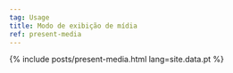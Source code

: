 ```yaml
---
tag: Usage
title: Modo de exibição de mídia
ref: present-media
---
```


{% include posts/present-media.html lang=site.data.pt %}
